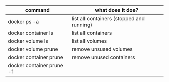| command | what does it doe? |
| ------- | ----------------- |
| docker ps -a | list all containers (stopped and running) |
| docker container ls | list all containers |
| docker volume ls | list all volumes |
| docker volume prune | remove unsused volumes |
| docker container prune | remove unused containers |
| docker container prune -f ||

